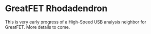 
# GreatFET Rhodadendron

This is very early progress of a High-Speed USB analysis neighbor for GreatFET. More details to come.
